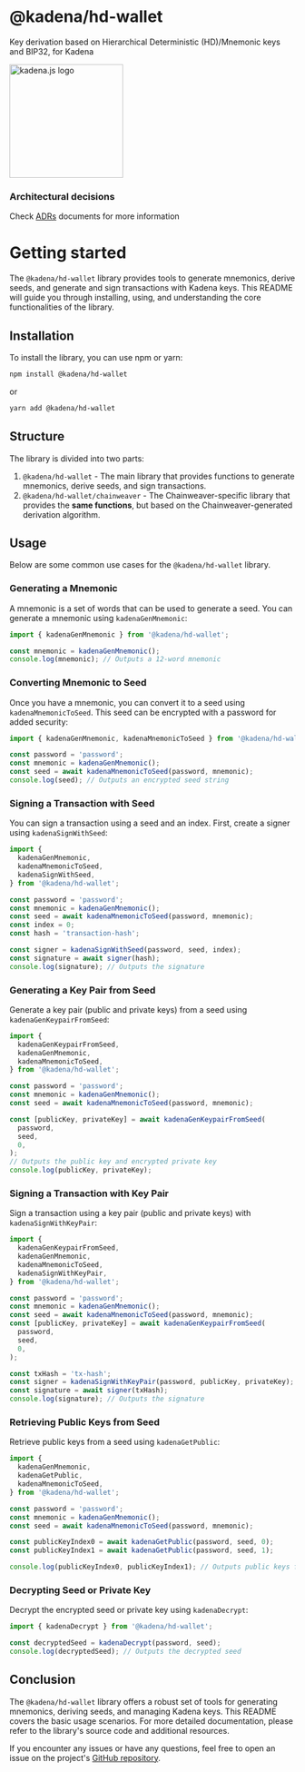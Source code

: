 <!-- genericHeader start -->

# @kadena/hd-wallet

Key derivation based on Hierarchical Deterministic (HD)/Mnemonic keys and BIP32,
for Kadena

<picture>
  <source srcset="https://raw.githubusercontent.com/kadena-community/kadena.js/main/common/images/Kadena.JS_logo-white.png" media="(prefers-color-scheme: dark)"/>
  <img src="https://raw.githubusercontent.com/kadena-community/kadena.js/main/common/images/Kadena.JS_logo-black.png" width="200" alt="kadena.js logo" />
</picture>

<!-- genericHeader end -->

### Architectural decisions

Check [ADRs][1] documents for more information

# Getting started

The `@kadena/hd-wallet` library provides tools to generate mnemonics, derive
seeds, and generate and sign transactions with Kadena keys. This README will
guide you through installing, using, and understanding the core functionalities
of the library.

## Installation

To install the library, you can use npm or yarn:

```sh
npm install @kadena/hd-wallet
```

or

```sh
yarn add @kadena/hd-wallet
```

## Structure

The library is divided into two parts:

1. `@kadena/hd-wallet` - The main library that provides functions to generate
   mnemonics, derive seeds, and sign transactions.
2. `@kadena/hd-wallet/chainweaver` - The Chainweaver-specific library that
   provides the **same functions**, but based on the Chainweaver-generated
   derivation algorithm.

## Usage

Below are some common use cases for the `@kadena/hd-wallet` library.

### Generating a Mnemonic

A mnemonic is a set of words that can be used to generate a seed. You can
generate a mnemonic using `kadenaGenMnemonic`:

```javascript
import { kadenaGenMnemonic } from '@kadena/hd-wallet';

const mnemonic = kadenaGenMnemonic();
console.log(mnemonic); // Outputs a 12-word mnemonic
```

### Converting Mnemonic to Seed

Once you have a mnemonic, you can convert it to a seed using
`kadenaMnemonicToSeed`. This seed can be encrypted with a password for added
security:

```javascript
import { kadenaGenMnemonic, kadenaMnemonicToSeed } from '@kadena/hd-wallet';

const password = 'password';
const mnemonic = kadenaGenMnemonic();
const seed = await kadenaMnemonicToSeed(password, mnemonic);
console.log(seed); // Outputs an encrypted seed string
```

### Signing a Transaction with Seed

You can sign a transaction using a seed and an index. First, create a signer
using `kadenaSignWithSeed`:

```javascript
import {
  kadenaGenMnemonic,
  kadenaMnemonicToSeed,
  kadenaSignWithSeed,
} from '@kadena/hd-wallet';

const password = 'password';
const mnemonic = kadenaGenMnemonic();
const seed = await kadenaMnemonicToSeed(password, mnemonic);
const index = 0;
const hash = 'transaction-hash';

const signer = kadenaSignWithSeed(password, seed, index);
const signature = await signer(hash);
console.log(signature); // Outputs the signature
```

### Generating a Key Pair from Seed

Generate a key pair (public and private keys) from a seed using
`kadenaGenKeypairFromSeed`:

```javascript
import {
  kadenaGenKeypairFromSeed,
  kadenaGenMnemonic,
  kadenaMnemonicToSeed,
} from '@kadena/hd-wallet';

const password = 'password';
const mnemonic = kadenaGenMnemonic();
const seed = await kadenaMnemonicToSeed(password, mnemonic);

const [publicKey, privateKey] = await kadenaGenKeypairFromSeed(
  password,
  seed,
  0,
);
// Outputs the public key and encrypted private key
console.log(publicKey, privateKey);
```

### Signing a Transaction with Key Pair

Sign a transaction using a key pair (public and private keys) with
`kadenaSignWithKeyPair`:

```javascript
import {
  kadenaGenKeypairFromSeed,
  kadenaGenMnemonic,
  kadenaMnemonicToSeed,
  kadenaSignWithKeyPair,
} from '@kadena/hd-wallet';

const password = 'password';
const mnemonic = kadenaGenMnemonic();
const seed = await kadenaMnemonicToSeed(password, mnemonic);
const [publicKey, privateKey] = await kadenaGenKeypairFromSeed(
  password,
  seed,
  0,
);

const txHash = 'tx-hash';
const signer = kadenaSignWithKeyPair(password, publicKey, privateKey);
const signature = await signer(txHash);
console.log(signature); // Outputs the signature
```

### Retrieving Public Keys from Seed

Retrieve public keys from a seed using `kadenaGetPublic`:

```javascript
import {
  kadenaGenMnemonic,
  kadenaGetPublic,
  kadenaMnemonicToSeed,
} from '@kadena/hd-wallet';

const password = 'password';
const mnemonic = kadenaGenMnemonic();
const seed = await kadenaMnemonicToSeed(password, mnemonic);

const publicKeyIndex0 = await kadenaGetPublic(password, seed, 0);
const publicKeyIndex1 = await kadenaGetPublic(password, seed, 1);

console.log(publicKeyIndex0, publicKeyIndex1); // Outputs public keys for index 0 and 1
```

### Decrypting Seed or Private Key

Decrypt the encrypted seed or private key using `kadenaDecrypt`:

```javascript
import { kadenaDecrypt } from '@kadena/hd-wallet';

const decryptedSeed = kadenaDecrypt(password, seed);
console.log(decryptedSeed); // Outputs the decrypted seed
```

## Conclusion

The `@kadena/hd-wallet` library offers a robust set of tools for generating
mnemonics, deriving seeds, and managing Kadena keys. This README covers the
basic usage scenarios. For more detailed documentation, please refer to the
library's source code and additional resources.

If you encounter any issues or have any questions, feel free to open an issue on
the project's [GitHub repository][2].

[1]: ./docs/decisions/
[2]: https://github.com/kadena-community/kadena.js/issues/new/choose
